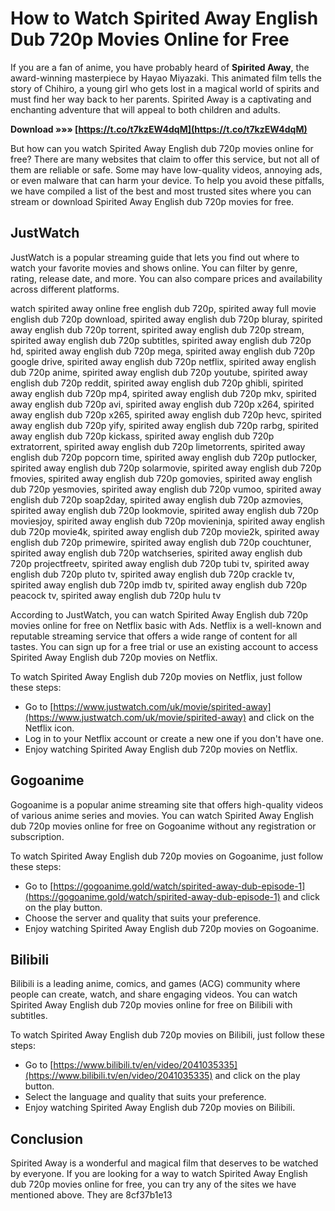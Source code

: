
 
# How to Watch Spirited Away English Dub 720p Movies Online for Free
  
If you are a fan of anime, you have probably heard of **Spirited Away**, the award-winning masterpiece by Hayao Miyazaki. This animated film tells the story of Chihiro, a young girl who gets lost in a magical world of spirits and must find her way back to her parents. Spirited Away is a captivating and enchanting adventure that will appeal to both children and adults.
 
**Download »»» [https://t.co/t7kzEW4dqM](https://t.co/t7kzEW4dqM)**


  
But how can you watch Spirited Away English dub 720p movies online for free? There are many websites that claim to offer this service, but not all of them are reliable or safe. Some may have low-quality videos, annoying ads, or even malware that can harm your device. To help you avoid these pitfalls, we have compiled a list of the best and most trusted sites where you can stream or download Spirited Away English dub 720p movies for free.
  
## JustWatch
  
JustWatch is a popular streaming guide that lets you find out where to watch your favorite movies and shows online. You can filter by genre, rating, release date, and more. You can also compare prices and availability across different platforms.
 
watch spirited away online free english dub 720p,  spirited away full movie english dub 720p download,  spirited away english dub 720p bluray,  spirited away english dub 720p torrent,  spirited away english dub 720p stream,  spirited away english dub 720p subtitles,  spirited away english dub 720p hd,  spirited away english dub 720p mega,  spirited away english dub 720p google drive,  spirited away english dub 720p netflix,  spirited away english dub 720p anime,  spirited away english dub 720p youtube,  spirited away english dub 720p reddit,  spirited away english dub 720p ghibli,  spirited away english dub 720p mp4,  spirited away english dub 720p mkv,  spirited away english dub 720p avi,  spirited away english dub 720p x264,  spirited away english dub 720p x265,  spirited away english dub 720p hevc,  spirited away english dub 720p yify,  spirited away english dub 720p rarbg,  spirited away english dub 720p kickass,  spirited away english dub 720p extratorrent,  spirited away english dub 720p limetorrents,  spirited away english dub 720p popcorn time,  spirited away english dub 720p putlocker,  spirited away english dub 720p solarmovie,  spirited away english dub 720p fmovies,  spirited away english dub 720p gomovies,  spirited away english dub 720p yesmovies,  spirited away english dub 720p vumoo,  spirited away english dub 720p soap2day,  spirited away english dub 720p azmovies,  spirited away english dub 720p lookmovie,  spirited away english dub 720p moviesjoy,  spirited away english dub 720p movieninja,  spirited away english dub 720p movie4k,  spirited away english dub 720p movie2k,  spirited away english dub 720p primewire,  spirited away english dub 720p couchtuner,  spirited away english dub 720p watchseries,  spirited away english dub 720p projectfreetv,  spirited away english dub 720p tubi tv,  spirited away english dub 720p pluto tv,  spirited away english dub 720p crackle tv,  spirited away english dub 720p imdb tv,  spirited away english dub 720p peacock tv,  spirited away english dub 720p hulu tv
  
According to JustWatch, you can watch Spirited Away English dub 720p movies online for free on Netflix basic with Ads. Netflix is a well-known and reputable streaming service that offers a wide range of content for all tastes. You can sign up for a free trial or use an existing account to access Spirited Away English dub 720p movies on Netflix.
  
To watch Spirited Away English dub 720p movies on Netflix, just follow these steps:
  
- Go to [https://www.justwatch.com/uk/movie/spirited-away](https://www.justwatch.com/uk/movie/spirited-away) and click on the Netflix icon.
- Log in to your Netflix account or create a new one if you don't have one.
- Enjoy watching Spirited Away English dub 720p movies on Netflix.

## Gogoanime
  
Gogoanime is a popular anime streaming site that offers high-quality videos of various anime series and movies. You can watch Spirited Away English dub 720p movies online for free on Gogoanime without any registration or subscription.
  
To watch Spirited Away English dub 720p movies on Gogoanime, just follow these steps:

- Go to [https://gogoanime.gold/watch/spirited-away-dub-episode-1](https://gogoanime.gold/watch/spirited-away-dub-episode-1) and click on the play button.
- Choose the server and quality that suits your preference.
- Enjoy watching Spirited Away English dub 720p movies on Gogoanime.

## Bilibili
  
Bilibili is a leading anime, comics, and games (ACG) community where people can create, watch, and share engaging videos. You can watch Spirited Away English dub 720p movies online for free on Bilibili with subtitles.
  
To watch Spirited Away English dub 720p movies on Bilibili, just follow these steps:

- Go to [https://www.bilibili.tv/en/video/2041035335](https://www.bilibili.tv/en/video/2041035335) and click on the play button.
- Select the language and quality that suits your preference.
- Enjoy watching Spirited Away English dub 720p movies on Bilibili.

## Conclusion
  
Spirited Away is a wonderful and magical film that deserves to be watched by everyone. If you are looking for a way to watch Spirited Away English dub 720p movies online for free, you can try any of the sites we have mentioned above. They are
 8cf37b1e13
 
